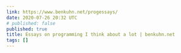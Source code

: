```yaml
---
link: https://www.benkuhn.net/progessays/
date: 2020-07-26 20:32 UTC
# published: false
published: true
title: Essays on programming I think about a lot | benkuhn.net
tags: []
---
```



